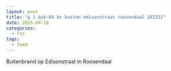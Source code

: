 ```yaml
---
layout: post
title: "p 1 bzb-04 br buiten edisonstraat roosendaal 201331"
date: 2025-04-18
categories: 
  - rss
tags: 
  - feed
---
```


Buitenbrand op Edisonstraat in Roosendaal
